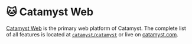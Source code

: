 # 🐱 Catamyst Web

[Catamyst Web](https://catamyst.com) is the primary web platform of Catamyst. The complete list of all features is located at [`catamyst/catamyst`](https://github.com/catamyst/catamyst) or live on [catamyst.com](https://catamyst.com).
